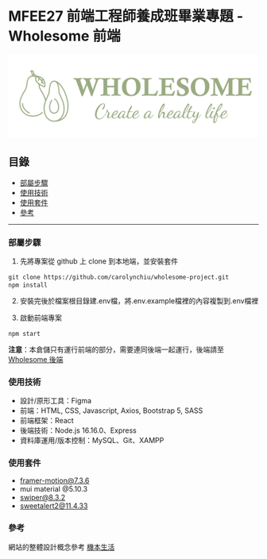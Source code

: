 # MFEE27 前端工程師養成班畢業專題 - Wholesome 前端

![圖片](src/Assets/Logo/logo.png)

## 目錄 
* [部屬步驟](#部屬步驟)
* [使用技術](#使用技術)
* [使用套件](#使用套件)
* [參考](#參考)
-------
### 部屬步驟
1. 先將專案從 github 上 clone 到本地端，並安裝套件
```
git clone https://github.com/carolynchiu/wholesome-project.git
npm install
```
2. 安裝完後於檔案根目錄建.env檔，將.env.example檔裡的內容複製到.env檔裡

3. 啟動前端專案
```
npm start
```
**注意**：本倉儲只有運行前端的部分，需要連同後端一起運行，後端請至[Wholesome 後端](https://github.com/carolynchiu/wholesome-backend.git)

### 使用技術
  * 設計/原形工具：Figma
  * 前端：HTML, CSS, Javascript, Axios, Bootstrap 5, SASS
  * 前端框架：React
  * 後端技術：Node.js 16.16.0、Express
  * 資料庫運用/版本控制：MySQL、Git、XAMPP

### 使用套件
  * framer-motion@7.3.6
  * mui material @5.10.3
  * swiper@8.3.2
  * sweetalert2@11.4.33

### 參考 
網站的整體設計概念參考
[機本生活](https://www.olifefood.com/)
 
